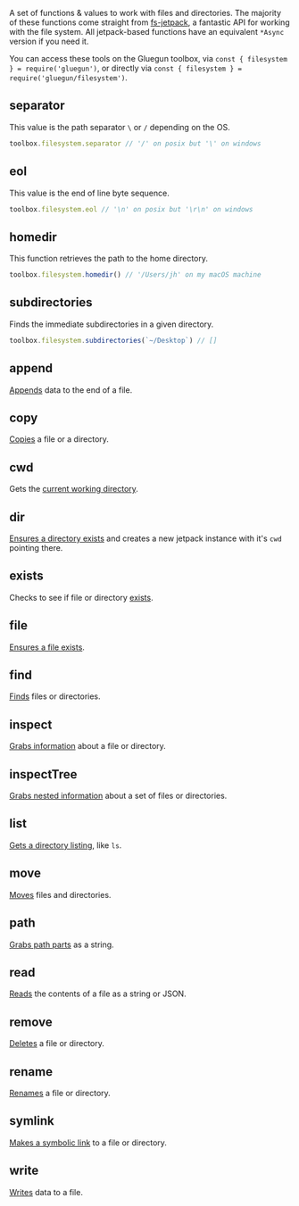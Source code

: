 A set of functions & values to work with files and directories. The majority of these functions come
straight from [fs-jetpack](https://github.com/szwacz/fs-jetpack), a fantastic API for working with the
file system. All jetpack-based functions have an equivalent `*Async` version if you need it.

You can access these tools on the Gluegun toolbox, via `const { filesystem } = require('gluegun')`, or directly via `const { filesystem } = require('gluegun/filesystem')`.

## separator

This value is the path separator `\` or `/` depending on the OS.

```js
toolbox.filesystem.separator // '/' on posix but '\' on windows
```

## eol

This value is the end of line byte sequence.

```js
toolbox.filesystem.eol // '\n' on posix but '\r\n' on windows
```

## homedir

This function retrieves the path to the home directory.

```js
toolbox.filesystem.homedir() // '/Users/jh' on my macOS machine
```

## subdirectories

Finds the immediate subdirectories in a given directory.

```js
toolbox.filesystem.subdirectories(`~/Desktop`) // []
```

## append

[Appends](https://github.com/szwacz/fs-jetpack#appendpath-data-options) data to the end of a file.

## copy

[Copies](https://github.com/szwacz/fs-jetpack#copyfrom-to-options) a file or a directory.

## cwd

Gets the [current working directory](https://github.com/szwacz/fs-jetpack#createreadstreampath-options).

## dir

[Ensures a directory exists](https://github.com/szwacz/fs-jetpack#dirpath-criteria) and creates a new jetpack
instance with it's `cwd` pointing there.

## exists

Checks to see if file or directory [exists](https://github.com/szwacz/fs-jetpack#existspath).

## file

[Ensures a file exists](https://github.com/szwacz/fs-jetpack#filepath-criteria).

## find

[Finds](https://github.com/szwacz/fs-jetpack#findpath-searchoptions) files or directories.

## inspect

[Grabs information](https://github.com/szwacz/fs-jetpack#inspectpath-options) about a file or directory.

## inspectTree

[Grabs nested information](https://github.com/szwacz/fs-jetpack#inspecttreepath-options) about a set of files or directories.

## list

[Gets a directory listing](https://github.com/szwacz/fs-jetpack#listpath), like `ls`.

## move

[Moves](https://github.com/szwacz/fs-jetpack#movefrom-to) files and directories.

## path

[Grabs path parts](https://github.com/szwacz/fs-jetpack#pathparts) as a string.

## read

[Reads](https://github.com/szwacz/fs-jetpack#readpath-returnas) the contents of a file as a string or JSON.

## remove

[Deletes](https://github.com/szwacz/fs-jetpack#removepath) a file or directory.

## rename

[Renames](https://github.com/szwacz/fs-jetpack#renamepath-newname) a file or directory.

## symlink

[Makes a symbolic link](https://github.com/szwacz/fs-jetpack#symlinksymlinkvalue-path) to a file or directory.

## write

[Writes](https://github.com/szwacz/fs-jetpack#writepath-data-options) data to a file.
